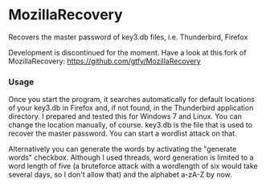 MozillaRecovery
===============

Recovers the master password of key3.db files, i.e. Thunderbird, Firefox

Development is discontinued for the moment. Have a look at this fork of MozillaRecovery:
https://github.com/gtfy/MozillaRecovery

### Usage

Once you start the program, it searches automatically for default locations of your key3.db in Firefox and, if not found, in the Thunderbird application directory. I prepared and tested this for Windows 7 and Linux. You can change the location manually, of course. key3.db is the file that is used to recover the master password. You can start a wordlist attack on that. 

Alternatively you can generate the words by activating the "generate words" checkbox. Although I used threads, word generation is limited to a word length of five (a bruteforce attack with a wordlength of six would take several days, so I don't allow that) and the alphabet a-zA-Z by now.
